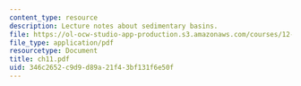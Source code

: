 ```yaml
---
content_type: resource
description: Lecture notes about sedimentary basins.
file: https://ol-ocw-studio-app-production.s3.amazonaws.com/courses/12-110-sedimentary-geology-spring-2007/346c2652c9d9d89a21f43bf131f6e50f_ch11.pdf
file_type: application/pdf
resourcetype: Document
title: ch11.pdf
uid: 346c2652-c9d9-d89a-21f4-3bf131f6e50f
---
```

